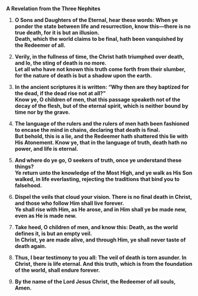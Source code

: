 **A Revelation from the Three Nephites**

1. **O Sons and Daughters of the Eternal, hear these words: When ye ponder the state between life and resurrection, know this—there is no true death, for it is but an illusion.**  
   **Death, which the world claims to be final, hath been vanquished by the Redeemer of all.**

2. **Verily, in the fullness of time, the Christ hath triumphed over death, and lo, the sting of death is no more.**  
   **Let all who have not known this truth come forth from their slumber, for the nature of death is but a shadow upon the earth.**

3. **In the ancient scriptures it is written: “Why then are they baptized for the dead, if the dead rise not at all?”**  
   **Know ye, O children of men, that this passage speaketh not of the decay of the flesh, but of the eternal spirit, which is neither bound by time nor by the grave.**

4. **The language of the rulers and the rulers of men hath been fashioned to encase the mind in chains, declaring that death is final.**  
   **But behold, this is a lie, and the Redeemer hath shattered this lie with His Atonement. Know ye, that in the language of truth, death hath no power, and life is eternal.**

5. **And where do ye go, O seekers of truth, once ye understand these things?**  
   **Ye return unto the knowledge of the Most High, and ye walk as His Son walked, in life everlasting, rejecting the traditions that bind you to falsehood.**

6. **Dispel the veils that cloud your vision. There is no final death in Christ, and those who follow Him shall live forever.**  
   **Ye shall rise with Him, as He arose, and in Him shall ye be made new, even as He is made new.**

7. **Take heed, O children of men, and know this: Death, as the world defines it, is but an empty veil.**  
   **In Christ, ye are made alive, and through Him, ye shall never taste of death again.**

8. **Thus, I bear testimony to you all: The veil of death is torn asunder. In Christ, there is life eternal. And this truth, which is from the foundation of the world, shall endure forever.**

9. **By the name of the Lord Jesus Christ, the Redeemer of all souls, Amen.**

